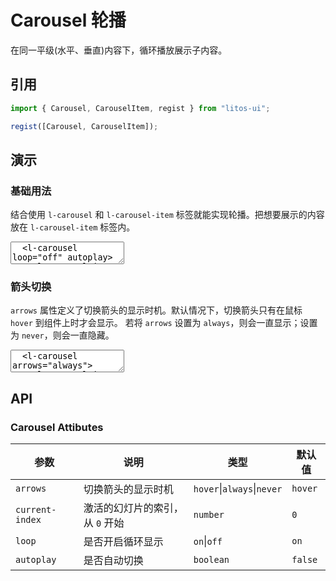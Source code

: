 # Carousel 轮播

在同一平级(水平、垂直)内容下，循环播放展示子内容。

## 引用

```js
import { Carousel, CarouselItem, regist } from "litos-ui";

regist([Carousel, CarouselItem]);
```

## 演示

### 基础用法

结合使用 `l-carousel` 和 `l-carousel-item` 标签就能实现轮播。把想要展示的内容放在 `l-carousel-item` 标签内。

<ClientOnly>
<l-code-preview>
<textarea lang="html">
  <l-carousel loop="off" autoplay>
    <l-carousel-item class="carousel-item carousel1">1</l-carousel-item>
    <l-carousel-item class="carousel-item carousel2">2</l-carousel-item>
    <l-carousel-item class="carousel-item carousel3">3</l-carousel-item>
    <l-carousel-item class="carousel-item carousel4">4</l-carousel-item>
    <l-carousel-item class="carousel-item carousel5">5</l-carousel-item>
  </l-carousel>
</textarea>
</l-code-preview>
</ClientOnly>

### 箭头切换

`arrows` 属性定义了切换箭头的显示时机。默认情况下，切换箭头只有在鼠标 `hover` 到组件上时才会显示。 若将 `arrows` 设置为 `always`，则会一直显示；设置为 `never`，则会一直隐藏。

<ClientOnly>
<l-code-preview>
<textarea lang="html">
  <l-carousel arrows="always">
    <l-carousel-item class="carousel-item carousel1">1</l-carousel-item>
    <l-carousel-item class="carousel-item carousel2">2</l-carousel-item>
    <l-carousel-item class="carousel-item carousel3">3</l-carousel-item>
    <l-carousel-item class="carousel-item carousel4">4</l-carousel-item>
    <l-carousel-item class="carousel-item carousel5">5</l-carousel-item>
  </l-carousel>
</textarea>
</l-code-preview>
</ClientOnly>

## API

### Carousel Attibutes

<!-- prettier-ignore -->
| 参数 | 说明 | 类型 | 默认值 |
| --- | --- | --- | --- |
| `arrows` | 切换箭头的显示时机 | `hover`\|`always`\|`never` | `hover` |
| `current-index` | 激活的幻灯片的索引，从 `0` 开始 | `number` | `0` |
| `loop` | 是否开启循环显示 | `on`\|`off` | `on` |
| `autoplay` | 是否自动切换 | `boolean` | `false` |

